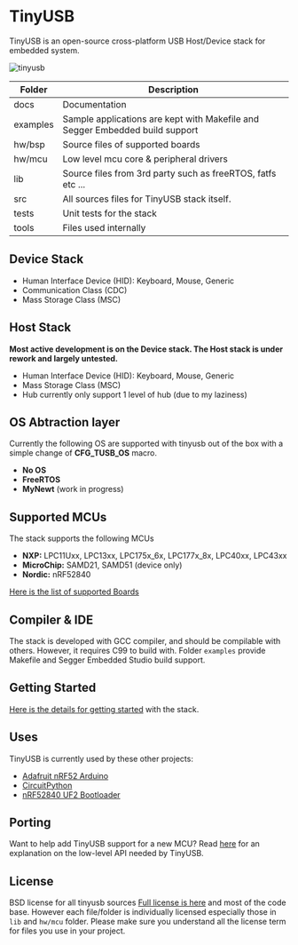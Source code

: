 # TinyUSB

TinyUSB is an open-source cross-platform USB Host/Device stack for embedded system.

![tinyusb](https://user-images.githubusercontent.com/249515/49858616-f60c9700-fe27-11e8-8627-e76936352ff7.png)

Folder  | Description
-----   | -------------
docs    | Documentation
examples| Sample applications are kept with Makefile and Segger Embedded build support
hw/bsp  | Source files of supported boards
hw/mcu  | Low level mcu core & peripheral drivers 
lib     | Source files from 3rd party such as freeRTOS, fatfs etc ...
src     | All sources files for TinyUSB stack itself. 
tests   | Unit tests for the stack
tools   | Files used internally

## Device Stack

- Human Interface Device (HID): Keyboard, Mouse, Generic
- Communication Class (CDC)
- Mass Storage Class (MSC)

## Host Stack

**Most active development is on the Device stack. The Host stack is under rework and largely untested.**

- Human Interface Device (HID): Keyboard, Mouse, Generic
- Mass Storage Class (MSC)
- Hub currently only support 1 level of hub (due to my laziness)

## OS Abtraction layer

Currently the following OS are supported with tinyusb out of the box with a simple change of **CFG_TUSB_OS** macro.

- **No OS**
- **FreeRTOS**
- **MyNewt** (work in progress)

## Supported MCUs

The stack supports the following MCUs

  - **NXP:** LPC11Uxx, LPC13xx, LPC175x_6x, LPC177x_8x, LPC40xx, LPC43xx
  - **MicroChip:** SAMD21, SAMD51 (device only)
  - **Nordic:** nRF52840

[Here is the list of supported Boards](hw/bsp/readme.md)

## Compiler & IDE

The stack is developed with GCC compiler, and should be compilable with others. However, it requires C99 to build with. Folder `examples` provide Makefile and Segger Embedded Studio build support.

## Getting Started

[Here is the details for getting started](docs/getting_started.md) with the stack.

## Uses

TinyUSB is currently used by these other projects:

* [Adafruit nRF52 Arduino](https://github.com/adafruit/Adafruit_nRF52_Arduino)
* [CircuitPython](https://github.com/adafruit/circuitpython)
* [nRF52840 UF2 Bootloader](https://github.com/adafruit/Adafruit_nRF52_Bootloader)

## Porting

Want to help add TinyUSB support for a new MCU? Read [here](docs/porting.md) for an explanation on the low-level API needed by TinyUSB.

## License

BSD license for all tinyusb sources [Full license is here](tinyusb/license.md) and most of the code base. However each file/folder is individually licensed especially those in `lib` and `hw/mcu` folder. Please make sure you understand all the license term for files you use in your project.
